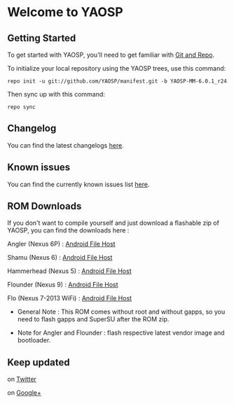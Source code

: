 Welcome to YAOSP
================


Getting Started
---------------

To get started with YAOSP, you'll need to get familiar with
[Git and Repo](http://source.android.com/source/requirements.html).


To initialize your local repository using the YAOSP trees, use this command:

	repo init -u git://github.com/YAOSP/manifest.git -b YAOSP-MM-6.0.1_r24


Then sync up with this command:

	repo sync



Changelog
---------

You can find the latest changelogs [here](https://github.com/YAOSP/changelog/blob/YAOSP-MM-6.0.1_r24/changelog/YAOSP-M_Changelog.txt).



Known issues
------------

You can find the currently known issues list [here](https://github.com/YAOSP/changelog/blob/YAOSP-MM-6.0.1_r24/known_issues/YAOSP-M_Known_Issues.txt).



ROM Downloads
-------------

If you don't want to compile yourself and just download a flashable zip of YAOSP, you can find the downloads here :

Angler (Nexus 6P) : [Android File Host](https://www.androidfilehost.com/?w=files&flid=45668)

Shamu (Nexus 6) : [Android File Host](https://www.androidfilehost.com/?w=files&flid=49249)

Hammerhead (Nexus 5) : [Android File Host](https://www.androidfilehost.com/?w=files&flid=51864)

Flounder (Nexus 9) : [Android File Host](https://www.androidfilehost.com/?w=files&flid=49032)

Flo (Nexus 7-2013 WiFi) : [Android File Host](https://www.androidfilehost.com/?w=files&flid=52753)

* General Note : This ROM comes without root and without gapps, so you need to flash gapps and SuperSU after the ROM zip.

* Note for Angler and Flounder : flash respective latest vendor image and bootloader.


Keep updated
------------

on [Twitter](https://twitter.com/yank555lu)

on [Google+](https://plus.google.com/u/0/112534316917164554045)
